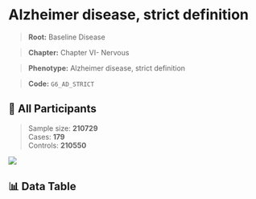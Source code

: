 # Alzheimer disease, strict definition

> **Root:** Baseline Disease  

> **Chapter:** Chapter VI- Nervous  

> **Phenotype:** Alzheimer disease, strict definition  

> **Code:** `G6_AD_STRICT`

## 🧪 All Participants  
> Sample size: **210729**  
> Cases: **179**  
> Controls: **210550**
<img src="/Sensitive/Figures/ALL/Incidence/G6_AD_STRICT.png"/>

## 📊 Data Table
<CsvTableMRF src="/Sensitive/Data/ALL/Incidence/COX_G6_AD_STRICT.csv"/>

